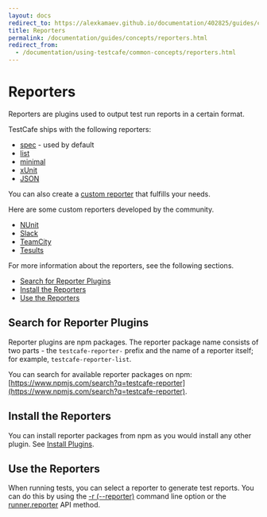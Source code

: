 ```yaml
---
layout: docs
redirect_to: https://alexkamaev.github.io/documentation/402825/guides/concepts/reporters
title: Reporters
permalink: /documentation/guides/concepts/reporters.html
redirect_from:
  - /documentation/using-testcafe/common-concepts/reporters.html
---
```

# Reporters

Reporters are plugins used to output test run reports in a certain format.

TestCafe ships with the following reporters:

* [spec](https://github.com/DevExpress/testcafe-reporter-spec) - used by default
* [list](https://github.com/DevExpress/testcafe-reporter-list)
* [minimal](https://github.com/DevExpress/testcafe-reporter-minimal)
* [xUnit](https://github.com/DevExpress/testcafe-reporter-xunit)
* [JSON](https://github.com/DevExpress/testcafe-reporter-json)

You can also create a [custom reporter](../extend-testcafe/reporter-plugin.md) that fulfills your needs.

Here are some custom reporters developed by the community.

* [NUnit](https://github.com/AndreyBelym/testcafe-reporter-nunit)
* [Slack](https://github.com/Shafied/testcafe-reporter-slack)
* [TeamCity](https://github.com/Soluto/testcafe-reporter-teamcity)
* [Tesults](https://www.npmjs.com/package/testcafe-reporter-tesults)

For more information about the reporters, see the following sections.

* [Search for Reporter Plugins](#search-for-reporter-plugins)
* [Install the Reporters](#install-the-reporters)
* [Use the Reporters](#use-the-reporters)

## Search for Reporter Plugins

Reporter plugins are npm packages. The reporter package name consists of two parts - the `testcafe-reporter-` prefix and the name of a reporter itself; for example, `testcafe-reporter-list`.

You can search for available reporter packages on npm: [https://www.npmjs.com/search?q=testcafe-reporter](https://www.npmjs.com/search?q=testcafe-reporter).

## Install the Reporters

You can install reporter packages from npm as you would install any other plugin. See [Install Plugins](../extend-testcafe/install-plugins.md).

## Use the Reporters

When running tests, you can select a reporter to generate test reports.
You can do this by using the
[-r (--reporter)](../../reference/command-line-interface.md#-r-nameoutput---reporter-nameoutput) command line option or the
[runner.reporter](../../reference/testcafe-api/runner/reporter.md) API method.
